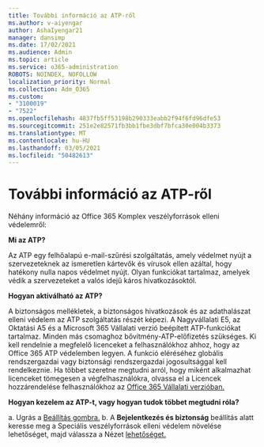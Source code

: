 ```yaml
---
title: További információ az ATP-ről
ms.author: v-aiyengar
author: AshaIyengar21
manager: dansimp
ms.date: 17/02/2021
ms.audience: Admin
ms.topic: article
ms.service: o365-administration
ROBOTS: NOINDEX, NOFOLLOW
localization_priority: Normal
ms.collection: Adm_O365
ms.custom:
- "3100019"
- "7522"
ms.openlocfilehash: 4837fb5ff53198b290333eabb2f94f6fd96dfe53
ms.sourcegitcommit: 251e2e82571fb3bb1fbe3dbf7bfca30e004b3373
ms.translationtype: MT
ms.contentlocale: hu-HU
ms.lasthandoff: 03/05/2021
ms.locfileid: "50482613"
---
```

# <a name="learn-about-atp"></a>További információ az ATP-ről

Néhány információ az Office 365 Komplex veszélyforrások elleni védelemről:

**Mi az ATP?**

Az ATP egy felhőalapú e-mail-szűrési szolgáltatás, amely védelmet nyújt a szervezeteknek az ismeretlen kártevők és vírusok ellen azáltal, hogy hatékony nulla napos védelmet nyújt. Olyan funkciókat tartalmaz, amelyek védik a szervezeteket a valós idejű káros hivatkozásoktól.

**Hogyan aktiválható az ATP?**

A biztonságos mellékletek, a biztonságos hivatkozások és az adathalászat elleni védelem az ATP szolgáltatás részét képezi. A Nagyvállalati E5, az Oktatási A5 és a Microsoft 365 Vállalati verzió beépített ATP-funkciókat tartalmaz. Minden más csomaghoz bővítmény-ATP-előfizetés szükséges. Ki kell rendelnie a megfelelő licenceket a felhasználókhoz ahhoz, hogy az Office 365 ATP védelemben legyen. A funkció eléréséhez globális rendszergazdai vagy biztonsági rendszergazdai jogosultsággal kell rendelkeznie. Ha többet szeretne megtudni arról, hogy miként alkalmazhat licenceket tömegesen a végfelhasználókra, olvassa el a Licencek hozzárendelése felhasználókhoz az [Office 365 Vállalati verzióban.](https://go.microsoft.com/fwlink/?linkid=2093435)

**Hogyan kezelem az ATP-t, vagy hogyan tudok többet megtudni róla?**

a. Ugrás a [Beállítás gombra.](https://go.microsoft.com/fwlink/p/?linkid=2075721)
b. A **Bejelentkezés és biztonság** beállítás alatt keresse meg a Speciális veszélyforrások elleni védelem növelése lehetőséget, majd válassza a Nézet [lehetőséget.](https://go.microsoft.com/fwlink/?linkid=2109302) 
